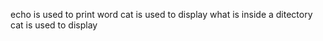 echo is used to print word
cat is used to display what is inside a ditectory
cat is used to display
